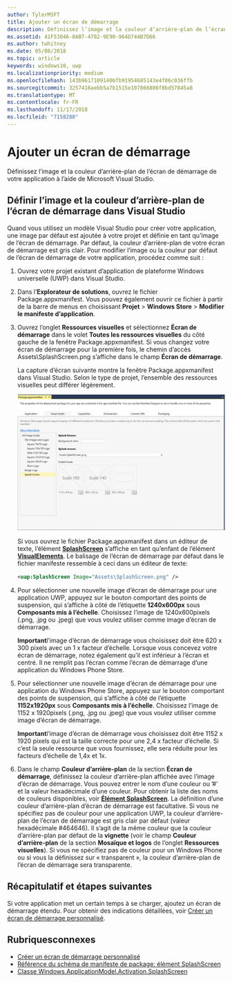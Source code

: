 ```yaml
---
author: TylerMSFT
title: Ajouter un écran de démarrage
description: Définissez l’image et la couleur d’arrière-plan de l’écran de démarrage de votre application à l’aide de Microsoft Visual Studio.
ms.assetid: 41F53046-8AB7-4782-9E90-964D744B7D66
ms.author: twhitney
ms.date: 05/08/2018
ms.topic: article
keywords: windows10, uwp
ms.localizationpriority: medium
ms.openlocfilehash: 143b96171091406fb91954685143e4f86c036ffb
ms.sourcegitcommit: 3257416aebb5a7b1515e107866806f8bd57845a8
ms.translationtype: MT
ms.contentlocale: fr-FR
ms.lasthandoff: 11/17/2018
ms.locfileid: "7158280"
---
```

# <a name="add-a-splash-screen"></a>Ajouter un écran de démarrage

Définissez l’image et la couleur d’arrière-plan de l’écran de démarrage de votre application à l’aide de Microsoft Visual Studio.

## <a name="set-the-splash-screen-image-and-background-color-in-visual-studio"></a>Définir l’image et la couleur d’arrière-plan de l’écran de démarrage dans Visual Studio

Quand vous utilisez un modèle Visual Studio pour créer votre application, une image par défaut est ajoutée à votre projet et définie en tant qu’image de l’écran de démarrage. Par défaut, la couleur d’arrière-plan de votre écran de démarrage est gris clair. Pour modifier l’image ou la couleur par défaut de l’écran de démarrage de votre application, procédez comme suit :

1. Ouvrez votre projet existant d’application de plateforme Windows universelle (UWP) dans Visual Studio.
2. Dans l’**Explorateur de solutions**, ouvrez le fichier Package.appxmanifest. Vous pouvez également ouvrir ce fichier à partir de la barre de menus en choisissant **Projet** &gt; **Windows Store** &gt; **Modifier le manifeste d’application**.
3. Ouvrez l’onglet **Ressources visuelles** et sélectionnez **Écran de démarrage** dans le volet **Toutes les ressources visuelles** du côté gauche de la fenêtre Package.appxmanifest. Si vous changez votre écran de démarrage pour la première fois, le chemin d’accès Assets\SplashScreen.png s’affiche dans le champ **Écran de démarrage**.

    La capture d’écran suivante montre la fenêtre Package.appxmanifest dans Visual Studio. Selon le type de projet, l’ensemble des ressources visuelles peut différer légèrement.

    ![une capture d’écran de la fenêtre Package.appxmanifest dans Visual Studio2017.](images/appmanifest.png)

    Si vous ouvrez le fichier Package.appxmanifest dans un éditeur de texte, l’élément [**SplashScreen**](https://msdn.microsoft.com/library/windows/apps/br211467) s’affiche en tant qu’enfant de l’élément [**VisualElements**](https://msdn.microsoft.com/library/windows/apps/br211471). Le balisage de l’écran de démarrage par défaut dans le fichier manifeste ressemble à ceci dans un éditeur de texte:

    ```xml
    <uap:SplashScreen Image="Assets\SplashScreen.png" />
    ```

4. Pour sélectionner une nouvelle image d’écran de démarrage pour une application UWP, appuyez sur le bouton comportant des points de suspension, qui s’affiche à côté de l’étiquette **1240x600px** sous **Composants mis à l’échelle**. Choisissez l’image de 1240x600pixels (.png, .jpg ou .jpeg) que vous voulez utiliser comme image d’écran de démarrage.

    **Important**l’image d’écran de démarrage vous choisissez doit être 620 x 300 pixels avec un 1 x facteur d’échelle. Lorsque vous concevez votre écran de démarrage, notez également qu’il est inférieur à l’écran et centré. Il ne remplit pas l’écran comme l’écran de démarrage d’une application du Windows Phone Store.

5. Pour sélectionner une nouvelle image d’écran de démarrage pour une application du Windows Phone Store, appuyez sur le bouton comportant des points de suspension, qui s’affiche à côté de l’étiquette **1152x1920px** sous **Composants mis à l’échelle**. Choisissez l’image de 1152 x 1920pixels (.png, .jpg ou .jpeg) que vous voulez utiliser comme image d’écran de démarrage.

    **Important**l’image d’écran de démarrage vous choisissez doit être 1152 x 1920 pixels qui est la taille correcte pour une 2,4 x facteur d’échelle. Si c’est la seule ressource que vous fournissez, elle sera réduite pour les facteurs d’échelle de 1,4x et 1x.

6. Dans le champ **Couleur d’arrière-plan** de la section **Écran de démarrage**, définissez la couleur d’arrière-plan affichée avec l’image d’écran de démarrage. Vous pouvez entrer le nom d’une couleur ou ’\#’ et la valeur hexadécimale d’une couleur. Pour obtenir la liste des noms de couleurs disponibles, voir [**Élément SplashScreen**](https://msdn.microsoft.com/library/windows/apps/br211467). La définition d’une couleur d’arrière-plan d’écran de démarrage est facultative. Si vous ne spécifiez pas de couleur pour une application UWP, la couleur d’arrière-plan de l’écran de démarrage est gris clair par défaut (valeur hexadécimale \#464646). Il s’agit de la même couleur que la couleur d’arrière-plan par défaut de la **vignette** (voir le champ **Couleur d’arrière-plan** de la section **Mosaïque et logos** de l’onglet **Ressources visuelles**). Si vous ne spécifiez pas de couleur pour un Windows Phone ou si vous la définissez sur « transparent », la couleur d’arrière-plan de l’écran de démarrage sera transparente.

## <a name="summary-and-next-steps"></a>Récapitulatif et étapes suivantes

Si votre application met un certain temps à se charger, ajoutez un écran de démarrage étendu. Pour obtenir des indications détaillées, voir [Créer un écran de démarrage personnalisé](create-a-customized-splash-screen.md).

## <a name="related-topics"></a>Rubriquesconnexes

* [Créer un écran de démarrage personnalisé](create-a-customized-splash-screen.md)
* [Référence du schéma de manifeste de package: élément SplashScreen](https://msdn.microsoft.com/library/windows/apps/br211467)
* [Classe Windows.ApplicationModel.Activation.SplashScreen](https://msdn.microsoft.com/library/windows/apps/br224763)